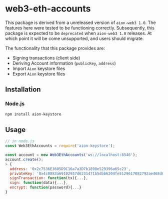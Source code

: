# web3-eth-accounts

This package is derived from a unreleased version of ``aion-web3 1.0``. The features here were tested to be functioning correctly. Subsequently, this package is expected to be ``deprecated`` when ``aion-web3 1.0`` releases. At which point it will be come unsupported, and users should migrate.

The functionality that this package provides are:

* Signing transactions (client side)
* Deriving Account information (``publicKey``, ``address``)
* Import ``Aion`` keystore files
* Export ``Aion`` keystore files

## Installation

### Node.js

```bash
npm install aion-keystore
```

## Usage

```js
// in node.js
const Web3EthAccounts = require('aion-keystore');

const account = new Web3EthAccounts('ws://localhost:8546');
account.create();
> {
  address: '0x2c7536E3605D9C16a7a3D7b1898e529396a65c23',
  privateKey: '0x4c0883a69102937d6231471b5dbb6204fe5129617082792ae468d01a3f362318',
  signTransaction: function(tx){...},
  sign: function(data){...},
  encrypt: function(password){...}
}
```

[docs]: http://web3js.readthedocs.io/en/1.0/
[repo]: https://github.com/ethereum/web3.js